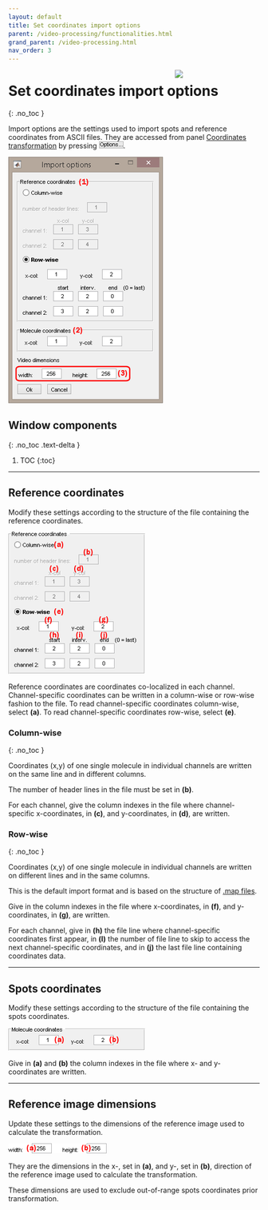 ```yaml
---
layout: default
title: Set coordinates import options
parent: /video-processing/functionalities.html
grand_parent: /video-processing.html
nav_order: 3
---
```


<img src="../assets/images/logos/logo-video-processing_400px.png" width="170" style="float:right; margin-left: 15px;"/>

# Set coordinates import options
{: .no_toc }

Import options are the settings used to import spots and reference coordinates from ASCII files. 
They are accessed from panel 
[Coordinates transformation](../panels/panel-molecule-coordinates.html#coordinates-transformation) by pressing 
![Options...](../../assets/images/gui/VP-but-options3p.png "Options...").

<a href="../../assets/images/gui/VP-panel-molcoord-transf-impopt.png"><img src="../../assets/images/gui/VP-panel-molcoord-transf-impopt.png" style="max-width: 310px;"/></a>


## Window components
{: .no_toc .text-delta }

1. TOC
{:toc}

---

## Reference coordinates

Modify these settings according to the structure of the file containing the reference coordinates.

<a href="../../assets/images/gui/VP-panel-molcoord-transf-impopt-refcoord.png"><img src="../../assets/images/gui/VP-panel-molcoord-transf-impopt-refcoord.png" style="max-width: 274px;"/></a>

Reference coordinates are coordinates co-localized in each channel.
Channel-specific coordinates can be written in a column-wise or row-wise fashion to the file.
To read channel-specific coordinates column-wise, select **(a)**. 
To read channel-specific coordinates row-wise, select **(e)**.

### Column-wise
{: .no_toc }

Coordinates (x,y) of one single molecule in individual channels are written on the same line and in different columns.

The number of header lines in the file must be set in **(b)**.

For each channel, give the column indexes in the file where channel-specific x-coordinates, in **(c)**, and y-coordinates, in **(d)**, are written.


### Row-wise
{: .no_toc }

Coordinates (x,y) of one single molecule in individual channels are written on different lines and in the same columns.

This is the default import format and is based on the structure of 
[.map files](../../output-files/map-mapped-coordinates.html).

Give in the column indexes in the file where x-coordinates, in **(f)**, and y-coordinates, in **(g)**, are written.

For each channel, give in **(h)** the file line where channel-specific coordinates first appear, in **(l)** the number of file line to skip to access the next channel-specific coordinates, and in **(j)** the last file line containing coordinates data.

---

## Spots coordinates

Modify these settings according to the structure of the file containing the spots coordinates.

<a href="../../assets/images/gui/VP-panel-molcoord-transf-impopt-spotscoord.png"><img src="../../assets/images/gui/VP-panel-molcoord-transf-impopt-spotscoord.png" style="max-width: 274px;"/></a>

Give in **(a)** and **(b)** the column indexes in the file where x- and y- coordinates are written.

---

## Reference image dimensions

Update these settings to the dimensions of the reference image used to calculate the transformation.

<a href="../../assets/images/gui/VP-panel-molcoord-transf-impopt-viddim.png"><img src="../../assets/images/gui/VP-panel-molcoord-transf-impopt-viddim.png" style="max-width: 197px;"/></a>

They are the dimensions in the x-, set in **(a)**, and y-, set in **(b)**, direction of the reference image used to calculate the transformation.

These dimensions are used to exclude out-of-range spots coordinates prior transformation.

